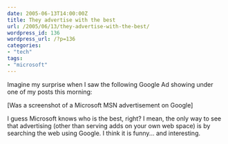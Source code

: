 ```yaml
---
date: 2005-06-13T14:00:00Z
title: They advertise with the best
url: /2005/06/13/they-advertise-with-the-best/
wordpress_id: 136
wordpress_url: /?p=136
categories:
- "tech"
tags:
- "microsoft"
---
```


Imagine my surprise when I saw the following Google Ad showing under one of my posts this morning:

[Was a screenshot of a Microsoft MSN advertisement on Google]

I guess Microsoft knows who is the best, right? I mean, the only way to see that advertising (other than serving adds on your own web space) is by searching the web using Google. I think it is funny... and interesting.
